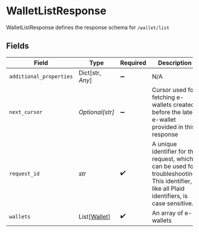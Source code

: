 # WalletListResponse

WalletListResponse defines the response schema for `/wallet/list`


## Fields

| Field                                                                                                                                       | Type                                                                                                                                        | Required                                                                                                                                    | Description                                                                                                                                 |
| ------------------------------------------------------------------------------------------------------------------------------------------- | ------------------------------------------------------------------------------------------------------------------------------------------- | ------------------------------------------------------------------------------------------------------------------------------------------- | ------------------------------------------------------------------------------------------------------------------------------------------- |
| `additional_properties`                                                                                                                     | Dict[str, *Any*]                                                                                                                            | :heavy_minus_sign:                                                                                                                          | N/A                                                                                                                                         |
| `next_cursor`                                                                                                                               | *Optional[str]*                                                                                                                             | :heavy_minus_sign:                                                                                                                          | Cursor used for fetching e-wallets created before the latest e-wallet provided in this response                                             |
| `request_id`                                                                                                                                | *str*                                                                                                                                       | :heavy_check_mark:                                                                                                                          | A unique identifier for the request, which can be used for troubleshooting. This identifier, like all Plaid identifiers, is case sensitive. |
| `wallets`                                                                                                                                   | List[[Wallet](../../models/shared/wallet.md)]                                                                                               | :heavy_check_mark:                                                                                                                          | An array of e-wallets                                                                                                                       |